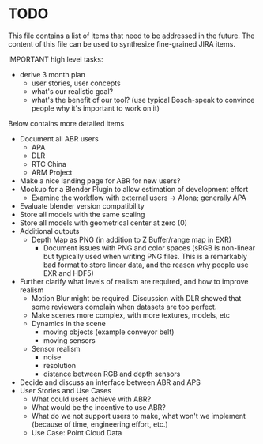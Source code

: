 # TODO

This file contains a list of items that need to be addressed in the future.
The content of this file can be used to synthesize fine-grained JIRA items.

IMPORTANT high level tasks:

* derive 3 month plan
  + user stories, user concepts
  + what's our realistic goal?
  + what's the benefit of our tool? (use typical Bosch-speak to convince people
    why it's important to work on it)

Below contains more detailed items

* Document all ABR users
  - APA
  - DLR
  - RTC China
  - ARM Project
* Make a nice landing page for ABR for new users?
* Mockup for a Blender Plugin to allow estimation of development effort
  + Examine the workflow with external users -> Alona; generally APA
* Evaluate blender version compatibility
* Store all models with the same scaling
* Store all models with geometrical center at zero (0)
* Additional outputs
  + Depth Map as PNG (in addition to Z Buffer/range map in EXR)
    - Document issues with PNG and color spaces (sRGB is non-linear but
      typically used when writing PNG files. This is a remarkably bad format to
      store linear data, and the reason why people use EXR and HDF5)
* Further clarify what levels of realism are required, and how to improve
  realism
  + Motion Blur might be required. Discussion with DLR showed that some
    reviewers complain when datasets are too perfect.
  + Make scenes more complex, with more textures, models, etc
  + Dynamics in the scene
    - moving objects (example conveyor belt)
    - moving sensors
  + Sensor realism
    - noise
    - resolution
    - distance between RGB and depth sensors
* Decide and discuss an interface between ABR and APS
* User Stories and Use Cases
  + What could users achieve with ABR?
  + What would be the incentive to use ABR?
  + What do we not support users to make, what won't we implement (because of
    time, engineering effort, etc.)
  + Use Case: Point Cloud Data


